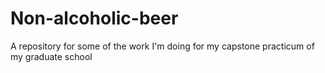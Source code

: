 # Non-alcoholic-beer
A repository for some of the work I'm doing for my capstone practicum of my graduate school
